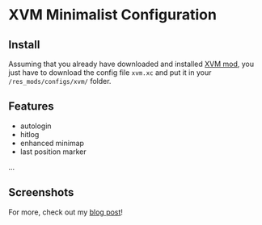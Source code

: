 # XVM Minimalist Configuration
## Install
Assuming that you already have downloaded and installed [XVM mod](http://www.modxvm.com/), you just have to download the config file `xvm.xc` and put it in your `/res_mods/configs/xvm/` folder.
## Features
- autologin
- hitlog
- enhanced minimap
- last position marker

...

## Screenshots
For more, check out my [blog post](http://nbyim.com/wot-xvm-minimalist-configuration/)!
